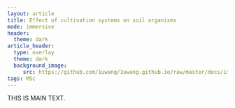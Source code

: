 ```yaml
---
layout: article
title: Effect of cultivation systems on soil organisms
mode: immersive
header:
  theme: dark
article_header:
  type: overlay
  theme: dark
  background_image:
     src: https://github.com/1uwang/1uwang.github.io/raw/master/docs/images/image8.jpg
tags: MSc
---
```


THIS IS MAIN TEXT.
